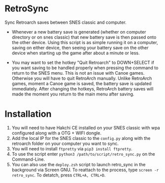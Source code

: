 # RetroSync
Sync Retroarch saves between SNES classic and computer.

- Whenever a new battery save is generated (whether on computer directory or on snes classic) that new battery save is then passed onto the other device.  Using this script is as simple running it on a computer, saving on either device, then seeing your battery save on the other device when starting up the game after about a minute or less.

- You may want to set the hotkey "Quit Retroarch" to DOWN+SELECT if you want saving to be handled properly when pressing the command to return to the SNES menu. This is not an issue with Canoe games. Otherwise you will have to quit RetroArch manually.  Unlike RetroArch games, moment a Canoe game is saved, the battery save is updated immediately.  After changing the hotkeys, RetroArch battery saves will made the moment you return to the main menu after saving.


# Installation
1.  You will need to have Hakchi CE installed on your SNES classic with wpa configured along with a OTG + WIFI dongle.
2.  Add the local IP for the SNES classic to the `config.py` along with the retroarch folder on your computer you want to sync.
3.  You will need to install `ftpretty` via `pip3 install ftpretty`.
4.  To use the script enter `python3 /path/to/script/retro_sync.py` on the Command-Line.
5.  You can also use the `deploy.zsh` script to launch retro_sync in the background via Screen GNU.  To reattach to the process, type `screen -r retro_sync`.  To detatch, press `CTRL+A, CTRL+D`.

